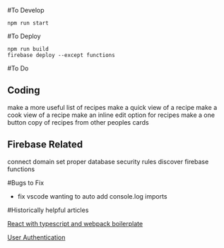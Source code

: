 #To Develop

`npm run start`


#To Deploy

`npm run build`<br>
`firebase deploy --except functions`<br>


#To Do

## Coding
make a more useful list of recipes
make a quick view of a recipe
make a cook view of a recipe
make an inline edit option for recipes
make a one button copy of recipes from other peoples cards

## Firebase Related
connect domain
set proper database security rules
discover firebase functions



#Bugs to Fix
- fix vscode wanting to auto add console.log imports


#Historically helpful articles

[React with typescript and webpack boilerplate](https://hackernoon.com/react-with-typescript-and-webpack-654f93f34db6)

[User Authentication](https://css-tricks.com/firebase-react-part-2-user-authentication/)